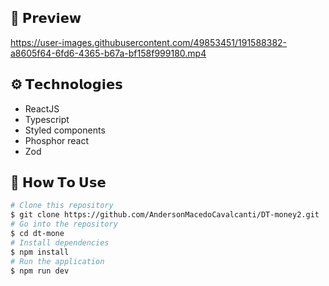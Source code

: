 
<h2>👀 𝗣𝗿𝗲𝘃𝗶𝗲𝘄</h2>

https://user-images.githubusercontent.com/49853451/191588382-a8605f64-6fd6-4365-b67a-bf158f999180.mp4


<h2 id="technologies">⚙️ 𝗧𝗲𝗰𝗵𝗻𝗼𝗹𝗼𝗴𝗶𝗲𝘀</h2>

<ul>
  <li>ReactJS</li>
  <li>Typescript</li>
  <li>Styled components</li>
  <li>Phosphor react</li>
  <li>Zod</li>
</ul>

<h2 id="how-to-use">📌 𝗛𝗼𝘄 𝗧𝗼 𝗨𝘀𝗲</h2>

```bash
# Clone this repository
$ git clone https://github.com/AndersonMacedoCavalcanti/DT-money2.git
# Go into the repository
$ cd dt-mone
# Install dependencies
$ npm install
# Run the application
$ npm run dev
```
